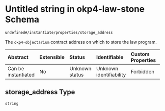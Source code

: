 # Untitled string in okp4-law-stone Schema

```txt
undefined#/instantiate/properties/storage_address
```

The `okp4-objectarium` contract address on which to store the law program.

| Abstract            | Extensible | Status         | Identifiable            | Custom Properties | Additional Properties | Access Restrictions | Defined In                                                                 |
| :------------------ | :--------- | :------------- | :---------------------- | :---------------- | :-------------------- | :------------------ | :------------------------------------------------------------------------- |
| Can be instantiated | No         | Unknown status | Unknown identifiability | Forbidden         | Allowed               | none                | [okp4-law-stone.json\*](schema/okp4-law-stone.json "open original schema") |

## storage\_address Type

`string`

